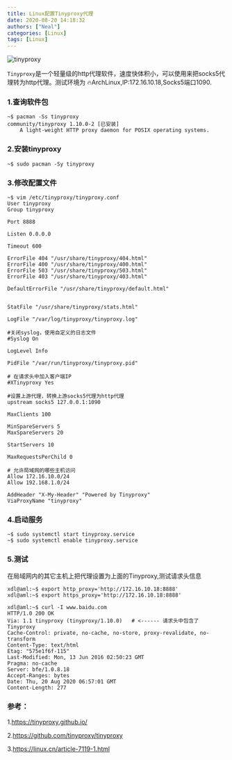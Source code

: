 ```yaml
---
title: Linux配置Tinyproxy代理
date: 2020-08-20 14:18:32
authors: ["Neal"]
categories: [Linux]
tags: [Linux]
---
```


![tinyproxy](https://pengshp.coding.net/p/images/d/images/git/raw/master/tinyproxy.png "Tinyproxy")

`Tinyproxy`是一个轻量级的http代理软件，速度快体积小，可以使用来把socks5代理转为http代理。测试环境为 :fire: ​ArchLinux,IP:172.16.10.18,Socks5端口1090.

<!--more-->

### 1.查询软件包

```shell
~$ pacman -Ss tinyproxy
community/tinyproxy 1.10.0-2 [已安装]
    A light-weight HTTP proxy daemon for POSIX operating systems.
```

### 2.安装tinyproxy

```shell
~$ sudo pacman -Sy tinyproxy
```

### 3.修改配置文件

```shell
~$ vim /etc/tinyproxy/tinyproxy.conf
User tinyproxy
Group tinyproxy

Port 8888

Listen 0.0.0.0

Timeout 600

ErrorFile 404 "/usr/share/tinyproxy/404.html"
ErrorFile 400 "/usr/share/tinyproxy/400.html"
ErrorFile 503 "/usr/share/tinyproxy/503.html"
ErrorFile 403 "/usr/share/tinyproxy/403.html"

DefaultErrorFile "/usr/share/tinyproxy/default.html"


StatFile "/usr/share/tinyproxy/stats.html"

LogFile "/var/log/tinyproxy/tinyproxy.log"

#关闭syslog，使用自定义的日志文件
#Syslog On

LogLevel Info

PidFile "/var/run/tinyproxy/tinyproxy.pid"

# 在请求头中加入客户端IP
#XTinyproxy Yes

#设置上游代理，转换上游socks5代理为http代理
upstream socks5 127.0.0.1:1090

MaxClients 100

MinSpareServers 5
MaxSpareServers 20

StartServers 10

MaxRequestsPerChild 0

# 允许局域网的哪些主机访问
Allow 172.16.10.0/24
Allow 192.168.1.0/24

AddHeader "X-My-Header" "Powered by Tinyproxy"
ViaProxyName "tinyproxy"
```

### 4.启动服务

```shell
~$ sudo systemctl start tinyproxy.service
~$ sudo systemctl enable tinyproxy.service
```

### 5.测试

在局域网内的其它主机上把代理设置为上面的Tinyproxy,测试请求头信息

```shell
xdl@aml:~$ export http_proxy='http://172.16.10.18:8888'
xdl@aml:~$ export https_proxy='http://172.16.10.18:8888'

xdl@aml:~$ curl -I www.baidu.com
HTTP/1.0 200 OK
Via: 1.1 tinyproxy (tinyproxy/1.10.0)   # <------ 请求头中包含了Tinyproxy
Cache-Control: private, no-cache, no-store, proxy-revalidate, no-transform
Content-Type: text/html
Etag: "575e1f6f-115"
Last-Modified: Mon, 13 Jun 2016 02:50:23 GMT
Pragma: no-cache
Server: bfe/1.0.8.18
Accept-Ranges: bytes
Date: Thu, 20 Aug 2020 06:57:01 GMT
Content-Length: 277
```



### 参考：

1.<https://tinyproxy.github.io/>

2.<https://github.com/tinyproxy/tinyproxy>

3.<https://linux.cn/article-7119-1.html>

